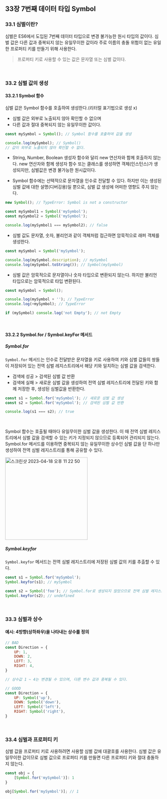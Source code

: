 ## 33장 7번째 데이터 타입 Symbol

### 33.1 심벌이란?

심벌은 ES6에서 도입된 7번째 데이터 타입으로 변경 불가능한 원시 타입의 값이다. 심벌 값은 다른 값과 중복되지 않는 유일무이한 값이라 주로 이름의 충돌 위험이 없는 유일한 프로퍼티 키를 만들기 위해 사용한다.

> 프로퍼티 키로 사용할 수 있는 값은 문자열 또는 심벌 값이다.

<br>

### 33.2 심벌 값의 생성

#### 33.2.1 Symbol 함수

심벌 값은 Symbol 함수를 호출하여 생성한다.(리터럴 표기법으로 생성 x)

- 심벌 값은 외부로 노출되지 않아 확인할 수 없으며
- 다른 값과 절대 중복되지 않는 유일무이한 값이다.


```javascript
const mySymbol = Symbol(); // Symbol 함수를 호출하여 값을 생성

console.log(mySymbol); // Symbol()
// 값이 외부로 노출되지 않아 확인할 수 없다.
```

- String, Number, Boolean 생성자 함수와 달리 new 연산자와 함께 호출하지 않는다. new 연산자와 함께 생성자 함수 또는 클래스를 생성하면 객체(인스턴스)가 생성되지만, 심벌값은 변경 불가능한 원시값이다.

- Symbol 함수에는 선택적으로 문자열을 인수로 전달할 수 있다. 하지만 이는 생성된 심벌 값에 대한 설명(디버깅용)일 뿐으로, 심벌 값 생성에 어떠한 영향도 주지 않는다.

```javascript
new Symbol(); // TypeError: Symbol is not a constructor

const mySymbol1 = Symbol('mySymbol');
const mySymbol2 = Symbol('mySymbol');

console.log(mySymbol1 === mySymbol2); // false
```

- 심벌 값도 문자열, 숫자, 불리언과 같이 객체처럼 접근하면 암묵적으로 래퍼 객체를 생성한다.

```javascript
const mySymbol = Symbol('mySymbol');

console.log(mySymbol.description); // mySymbol
console.log(mySymbol.toString()); // Symbol(mySymbol)
```

- 심벌 값은 암묵적으로 문자열이나 숫자 타입으로 변환되지 않는다. 하지만 불리언 타입으로는 암묵적으로 타입 변환된다.

```javascript
const mySymbol = Symbol();

console.log(mySymbol + ''); // TypeError
console.log(+mySymbol); // TypeError

if (mySymbol) console.log('not Empty'); // not Empty
```

<br>

#### 33.2.2 Symbol.for / Symbol.keyFor 메서드

##### Symbol.for

`Symbol.for` 메서드는 인수로 전달받은 문자열을 키로 사용하여 키와 심벌 값들의 쌍들이 저장되어 있는 전역 심벌 레지스트리에서 해당 키와 일치하는 심벌 값을 검색한다.

- 검색에 성공 > 검색된 심벌 값 반환
- 검색에 실패 > 새로운 심벌 값을 생성하여 전역 심벌 레지스트리에 전달된 키와 함께 저장한 후, 생성된 심벌값을 반환한다.

```javascript
const s1 = Symbol.for('mySymbol'); // 새로운 심벌 값 생성
const s2 = Symbol.for('mySymbol'); // 검색된 심벌 값 반환

console.log(s1 === s2); // true
```

<br>

Symbol 함수는 호출될 때마다 유일무이한 심벌 값을 생성한다. 이 때 전역 심벌 레지스트리에서 심벌 값을 검색할 수 있는 키가 지정되지 않으므로 등록되어 관리되지 않는다. Symbol.for 메서드를 이용하면 중복되지 않는 유일무이한 상수인 심벌 값을 단 하나만 생성하여 전역 심벌 레지스트리를 통해 공유할 수 있다.

<img width="265" alt="스크린샷 2023-04-18 오후 11 22 50" src="https://user-images.githubusercontent.com/77482972/232807293-d5df5ddf-febd-492b-8036-6fb041d534f2.png">


<br>

##### Symbol.keyfor

`Symbol.keyfor` 메서드는 전역 심벌 레지스트리에 저장된 심벌 값의 키를 추출할 수 있다.

```javascript
const s1 = Symbol.for('mySymbol');
Symbol.keyfor(s1); // mySymbol

const s2 = Symbol('foo'); // Symbol.for로 생성되지 않았으므로 전역 심벌 레지스트리에 등록되지 않았다.
Symbol.keyfor(s2); // undefined
```

<br>

### 33.3 심벌과 상수

#### 예시: 4방향(상하좌우)을 나타내는 상수를 정의

```javascript
// BAD
const Direction = {
	UP: 1,
	DOWN: 2,
	LEFT: 3,
	RIGHT: 4,
}

// 상수값 1 ~ 4는 변경될 수 있으며, 다른 변수 값과 중복될 수 있다.

// GOOD
const Direction = {
	UP: Symbol('up'),
	DOWN: Symbol('down'),
	LEFT: Symbol('left'),
	RIGHT: Symbol('right'),
}
```

<br>

### 33.4 심벌과 프로퍼티 키

심벌 값을 프로퍼티 키로 사용하려면 사용할 심벌 값에 대괄호를 사용한다. 심벌 값은 유일무이한 값이므로 심벌 값으로 프로퍼티 키를 만들면 다른 프로퍼티 키와 절대 충돌하지 않는다.

```javascript
const obj = {
	[Symbol.for('mySymbol')]: 1
}

obj[Symbol.for('mySymbol')]; // 1
```